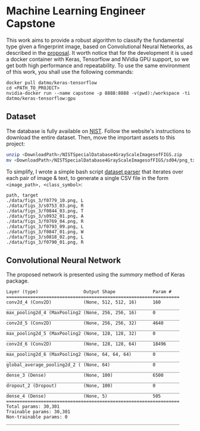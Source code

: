# Machine Learning Engineer Capstone

This work aims to provide a robust algorithm to classify the fundamental type given a fingerprint image, based on Convolutional Neural Networks, as described in the [proposal](capstone_proposal_template.md). It worth notice that for the development it is used a docker container with Keras, Tensorflow and NVidia GPU support, so we get both high performance and repeatability. To use the same environment of this work, you shall use the following commands:

```
docker pull datmo/keras-tensorflow
cd <PATH_TO_PROJECT>
nvidia-docker run --name capstone -p 8888:8888 -v(pwd):/workspace -ti datmo/keras-tensorflow:gpu
```

## Dataset

The database is fully available on [NIST](https://www.nist.gov/srd/nist-special-database-4). Follow the website's instructions to download the entire dataset. Then, move the important assets to this project:

```bash
unzip <DownloadPath>/NISTSpecialDatabase4GrayScaleImagesofFIGS.zip
mv <DownloadPath>/NISTSpecialDatabase4GrayScaleImagesofFIGS/sd04/png_txt/* <ProjectPath>/data/
```

To simplify, I wrote a simple bash script [dataset parser](./parse.sh) that iterates over each pair of image & text, to generate a single CSV file in the form `<image_path>, <class_symbol>`:

```
path, target
./data/figs_3/f0779_10.png, L
./data/figs_3/s0753_03.png, R
./data/figs_3/f0844_03.png, T
./data/figs_3/s0932_01.png, A
./data/figs_3/f0769_04.png, R
./data/figs_3/f0793_09.png, L
./data/figs_3/f0847_01.png, W
./data/figs_3/s0818_02.png, L
./data/figs_3/f0790_01.png, R
```

## Convolutional Neural Network

The proposed network is presented using the _summary_ method of Keras package.

```
Layer (type)                 Output Shape              Param #   
=================================================================
conv2d_4 (Conv2D)            (None, 512, 512, 16)      160       
_________________________________________________________________
max_pooling2d_4 (MaxPooling2 (None, 256, 256, 16)      0         
_________________________________________________________________
conv2d_5 (Conv2D)            (None, 256, 256, 32)      4640      
_________________________________________________________________
max_pooling2d_5 (MaxPooling2 (None, 128, 128, 32)      0         
_________________________________________________________________
conv2d_6 (Conv2D)            (None, 128, 128, 64)      18496     
_________________________________________________________________
max_pooling2d_6 (MaxPooling2 (None, 64, 64, 64)        0         
_________________________________________________________________
global_average_pooling2d_2 ( (None, 64)                0         
_________________________________________________________________
dense_3 (Dense)              (None, 100)               6500      
_________________________________________________________________
dropout_2 (Dropout)          (None, 100)               0         
_________________________________________________________________
dense_4 (Dense)              (None, 5)                 505       
=================================================================
Total params: 30,301
Trainable params: 30,301
Non-trainable params: 0
_________________________________________________________________
```
